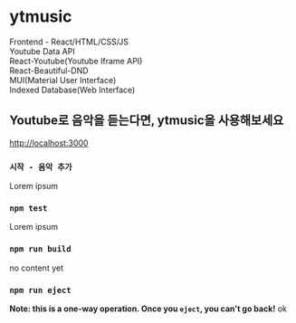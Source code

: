 # ytmusic

Frontend - React/HTML/CSS/JS\
Youtube Data API\
React-Youtube(Youtube Iframe API)\
React-Beautiful-DND\
MUI(Material User Interface)\
Indexed Database(Web Interface)

## Youtube로 음악을 듣는다면, ytmusic을 사용해보세요

[http://localhost:3000](http://localhost:3000)

### `시작 - 음악 추가`

Lorem ipsum

### `npm test`

Lorem ipsum

### `npm run build`

no content yet

### `npm run eject`

**Note: this is a one-way operation. Once you `eject`, you can't go back!**
ok
